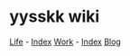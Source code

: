 # yysskk wiki

[Life]()
    - [Index](life/index.md) 
[Work]()
    - [Index](work/index.md)
[Blog]()

